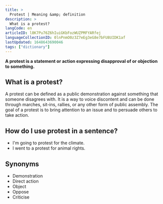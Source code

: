 ```yaml
---
title: >
  Protest | Meaning &amp; definition
description: >
  What is a protest?
langCode: en
articleID: l8K7Pu76Z6hIuiGKbFozWUZPMFYARfej
languageCollectionID: 0lnPnmO0z3Z7eEg3eG8e7bFU8UIDK1af
lastUpdated: 1648643690046
tags: ["dictionary"]
---
```


**A protest is a statement or action expressing disapproval of or objection to something.**

## What is a protest?

A protest can be defined as a public demonstration against something that someone disagrees with. It is a way to voice discontent and can be done through marches, sit-ins, rallies, or any other form of public assembly. The goal of a protest is to bring attention to an issue and to persuade others to take action.

## How do I use protest in a sentence?

-   I'm going to protest for the climate.
-   I went to a protest for animal rights.

## Synonyms

-   Demonstration
-   Direct action
-   Object
-   Oppose
-   Criticise